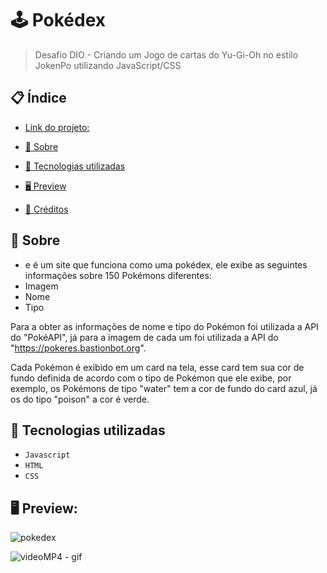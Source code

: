 # 🕹 Pokédex
> Desafio DIO - Criando um Jogo de cartas do Yu-Gi-Oh no estilo JokenPo utilizando JavaScript/CSS


## 📋 Índice
- [Link do projeto:](https://finandolopes.github.io/Construindo-Pokedex-JavaScript-main/)

- [📖 Sobre](#-Sobre)
- [🚀 Tecnologias utilizadas](#-Tecnologias-utilizadas)
- [🖥 Preview](#-Preview)
- [📌 Créditos](#-Créditos)

## 📖 Sobre
 - e é um site que funciona como uma pokédex, ele exibe as seguintes informações sobre 150 Pokémons diferentes:
- Imagem
- Nome
- Tipo

Para a obter as informações de nome e tipo do Pokémon foi utilizada a API do "PokéAPI", já para a imagem de cada um foi utilizada a API do "https://pokeres.bastionbot.org".

Cada Pokémon é exibido em um card na tela, esse card tem sua cor de fundo definida de acordo com o tipo de Pokémon que ele exibe, por exemplo, os Pokémons de tipo "water" tem a cor de fundo do card azul, já os do tipo "poison" a cor é verde.

## 🚀 Tecnologias utilizadas
- `Javascript`
- `HTML`
- `CSS`

## 🖥 Preview:

![pokedex](https://user-images.githubusercontent.com/23708544/89828414-60129d80-db2f-11ea-94a6-d3a42ebe4194.png)

![videoMP4 - gif](https://user-images.githubusercontent.com/23708544/89829289-b502e380-db30-11ea-9265-77874cbbf637.gif)



   














